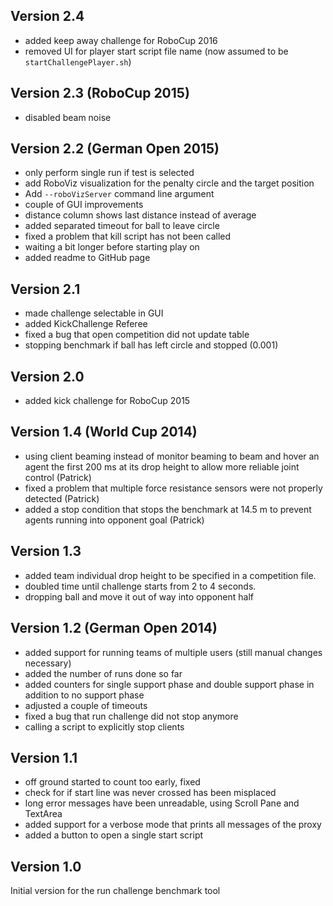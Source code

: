 Version 2.4
---------------------
- added keep away challenge for RoboCup 2016
- removed UI for player start script file name (now assumed to be `startChallengePlayer.sh`)

Version 2.3 (RoboCup 2015)
---------------------
- disabled beam noise

Version 2.2 (German Open 2015)
---------------------
- only perform single run if test is selected
- add RoboViz visualization for the penalty circle and the target position
- Add `--roboVizServer` command line argument
- couple of GUI improvements
- distance column shows last distance instead of average
- added separated timeout for ball to leave circle
- fixed a problem that kill script has not been called
- waiting a bit longer before starting play on
- added readme to GitHub page

Version 2.1
---------------------
- made challenge selectable in GUI
- added KickChallenge Referee
- fixed a bug that open competition did not update table
- stopping benchmark if ball has left circle and stopped (0.001)

Version 2.0
---------------------
- added kick challenge for RoboCup 2015

Version 1.4 (World Cup 2014)
---------------------
- using client beaming instead of monitor beaming to beam and hover an agent the first 200 ms at its drop height to allow more reliable joint control (Patrick)
- fixed a problem that multiple force resistance sensors were not properly detected (Patrick)
- added a stop condition that stops the benchmark at 14.5 m to prevent agents running into opponent goal (Patrick)

Version 1.3
---------------------
- added team individual drop height to be specified in a competition file.
- doubled time until challenge starts from 2 to 4 seconds.
- dropping ball and move it out of way into opponent half

Version 1.2 (German Open 2014)
---------------------
- added support for running teams of multiple users (still manual changes necessary)
- added the number of runs done so far
- added counters for single support phase and double support phase in addition to no support phase 
- adjusted a couple of timeouts
- fixed a bug that run challenge did not stop anymore
- calling a script to explicitly stop clients

Version 1.1
---------------------
- off ground started to count too early, fixed
- check for if start line was never crossed has been misplaced
- long error messages have been unreadable, using Scroll Pane and TextArea
- added support for a verbose mode that prints all messages of the proxy
- added a button to open a single start script

Version 1.0
---------------------
Initial version for the run challenge benchmark tool 